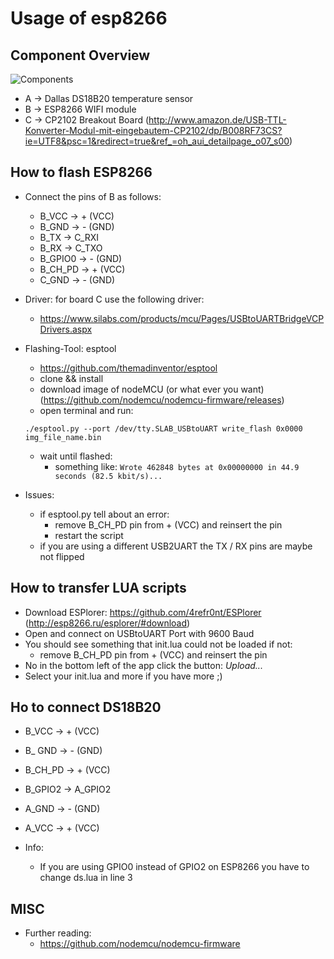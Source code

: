 # Usage of esp8266

## Component Overview
![Components](../../blob/master/readme_files/comp_overview.png?raw=true)

* A -> Dallas DS18B20 temperature sensor
* B -> ESP8266 WIFI module
* C -> CP2102 Breakout Board
(http://www.amazon.de/USB-TTL-Konverter-Modul-mit-eingebautem-CP2102/dp/B008RF73CS?ie=UTF8&psc=1&redirect=true&ref_=oh_aui_detailpage_o07_s00)

## How to flash ESP8266

* Connect the pins of B as follows:
  * B_VCC   -> + (VCC)
  * B_GND   -> - (GND)
  * B_TX    -> C_RXI
  * B_RX    -> C_TXO
  * B_GPIO0 -> - (GND)
  * B_CH_PD -> + (VCC)
  * C_GND   -> - (GND)

* Driver: for board C use the following driver:
  * https://www.silabs.com/products/mcu/Pages/USBtoUARTBridgeVCPDrivers.aspx

* Flashing-Tool: esptool
  * https://github.com/themadinventor/esptool
  * clone && install
  * download image of nodeMCU (or what ever you want) (https://github.com/nodemcu/nodemcu-firmware/releases)
  * open terminal and run:
  ```
  ./esptool.py --port /dev/tty.SLAB_USBtoUART write_flash 0x0000 img_file_name.bin
  ```
  * wait until flashed:
    * something like: ```Wrote 462848 bytes at 0x00000000 in 44.9 seconds (82.5 kbit/s)...```

* Issues:
  * if esptool.py tell about an error:
    * remove B_CH_PD pin from + (VCC) and reinsert the pin
    * restart the script
  * if you are using a different USB2UART the TX / RX pins are maybe not flipped

## How to transfer LUA scripts

  * Download ESPlorer: https://github.com/4refr0nt/ESPlorer (http://esp8266.ru/esplorer/#download)
  * Open and connect on USBtoUART Port with 9600 Baud
  * You should see something that init.lua could not be loaded if not:
    * remove B_CH_PD pin from + (VCC) and reinsert the pin
  * No in the bottom left of the app click the button: *Upload...*
  * Select your init.lua and more if you have more ;)

## Ho to connect DS18B20

  * B_VCC   -> + (VCC)
  * B_ GND  -> - (GND)
  * B_CH_PD -> + (VCC)
  * B_GPIO2 -> A_GPIO2
  * A_GND   -> - (GND)
  * A_VCC   -> + (VCC)

  * Info:
    * If you are using GPIO0 instead of GPIO2 on ESP8266 you have to change ds.lua in line 3

## MISC

* Further reading:
  * https://github.com/nodemcu/nodemcu-firmware
